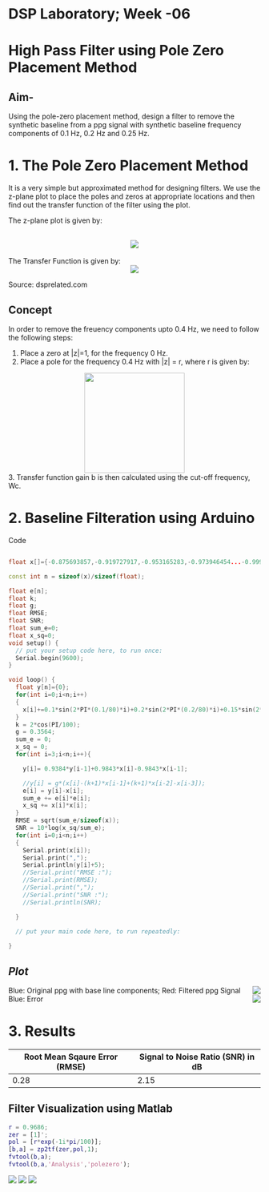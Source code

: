 # **DSP Laboratory; Week -06**
# High Pass Filter using Pole Zero Placement Method
## Aim-

Using the pole-zero placement method, design a filter to remove the synthetic baseline from a ppg signal with synthetic baseline frequency components of 0.1 Hz, 0.2 Hz and 0.25 Hz. 

# **1. The Pole Zero Placement Method**

It is a very simple but approximated method for designing filters. We use the z-plane plot to place the poles and zeros at appropriate locations and then find out the transfer function of the filter using the plot.

The z-plane plot is given by:

</br>

<center>
<img src="gifs\pzplace.png">
</center>


</br>
The Transfer Function is given by:

<center>
<img src="gifs\tf.png">
</center>

Source: dsprelated.com

## Concept

In order to remove the freuency components upto 0.4 Hz, we need to follow the following steps:

1. Place a zero at |z|=1, for the frequency 0 Hz. 
2. Place a pole for the frequency 0.4 Hz with |z| = r, where r is given by:
<center>

<img src="equations\r.JPG" width="200">

</center>
3. Transfer function gain b is then calculated using the cut-off frequency, Wc.

# **2. Baseline Filteration using Arduino**

Code

``` cpp

float x[]={-0.875693857,-0.919727917,-0.953165283,-0.973946454...-0.99913659,-1,-0.999465027,-0.985283842,}

const int n = sizeof(x)/sizeof(float);

float e[n];
float k;
float g;
float RMSE;
float SNR;
float sum_e=0;
float x_sq=0;
void setup() {
  // put your setup code here, to run once:
  Serial.begin(9600);
}

void loop() {
  float y[n]={0};
  for(int i=0;i<n;i++)
  {
    x[i]+=0.1*sin(2*PI*(0.1/80)*i)+0.2*sin(2*PI*(0.2/80)*i)+0.15*sin(2*PI*(0.25/80)*i);
  }
  k = 2*cos(PI/100);
  g = 0.3564;
  sum_e = 0;
  x_sq = 0;
  for(int i=3;i<n;i++){

    y[i]= 0.9384*y[i-1]+0.9843*x[i]-0.9843*x[i-1];

    //y[i] = g*(x[i]-(k+1)*x[i-1]+(k+1)*x[i-2]-x[i-3]);
    e[i] = y[i]-x[i];
    sum_e += e[i]*e[i];
    x_sq += x[i]*x[i];
  }
  RMSE = sqrt(sum_e/sizeof(x));
  SNR = 10*log(x_sq/sum_e);
  for(int i=0;i<n;i++)
  {
    Serial.print(x[i]);
    Serial.print(",");
    Serial.println(y[i]+5);
    //Serial.print("RMSE :");
    //Serial.print(RMSE);
    //Serial.print(",");
    //Serial.print("SNR :");
    //Serial.println(SNR);

  }
  
  // put your main code here, to run repeatedly:

}


```
## *Plot*

<img style="float: right;" src="gifs\ppg.gif">
Blue:  Original ppg with base line components;
Red: Filtered ppg Signal

</br>

<img style="float: right;" src="gifs\error.gif">
Blue: Error

# **3. Results**

| Root Mean Sqaure Error (RMSE)|  Signal to Noise Ratio (SNR) in dB | 
| ----------- | ----------- | 
|        0.28 |    2.15   | 



## Filter Visualization using Matlab 

``` matlab
r = 0.9686;
zer = [1]'; 
pol = [r*exp(-1i*pi/100)];
[b,a] = zp2tf(zer,pol,1);
fvtool(b,a);
fvtool(b,a,'Analysis','polezero');

```

<img src="gifs\pole_zero.png">


<img src="gifs\magnitude.png">


<img src="gifs\phase.png">


</br>
